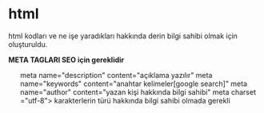 # html 
html kodları ve ne işe yaradıkları hakkında derin bilgi sahibi olmak için oluşturuldu.

<b>META TAGLARI SEO için gereklidir</b>
<ul>
meta name="description" content="açıklama yazılır"
meta name="keywords" content="anahtar kelimeler[google search]"
meta name="author" content="yazan kişi hakkında bilgi sahibi"
meta charset ="utf-8"> karakterlerin türü hakkında bilgi sahibi olmada gerekli
<ul>
  

